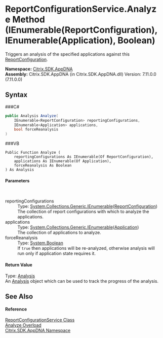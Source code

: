 # ReportConfigurationService.Analyze Method (IEnumerable(ReportConfiguration), IEnumerable(Application), Boolean)
 

Triggers an analysis of the specified applications against this <a href="T_Citrix_SDK_AppDNA_ReportConfiguration">ReportConfiguration</a>.

**Namespace:**&nbsp;<a href="N_Citrix_SDK_AppDNA">Citrix.SDK.AppDNA</a><br />**Assembly:**&nbsp;Citrix.SDK.AppDNA (in Citrix.SDK.AppDNA.dll) Version: 7.11.0.0 (7.11.0.0)

## Syntax

###C#
```csharp
public Analysis Analyze(
	IEnumerable<ReportConfiguration> reportingConfigurations,
	IEnumerable<Application> applications,
	bool forceReanalysis
)
```

###VB
```vbnet
Public Function Analyze ( 
	reportingConfigurations As IEnumerable(Of ReportConfiguration),
	applications As IEnumerable(Of Application),
	forceReanalysis As Boolean
) As Analysis
```


#### Parameters
&nbsp;<dl><dt>reportingConfigurations</dt><dd>Type: <a href="http://msdn2.microsoft.com/en-us/library/9eekhta0" target="_blank">System.Collections.Generic.IEnumerable</a>(<a href="T_Citrix_SDK_AppDNA_ReportConfiguration">ReportConfiguration</a>)<br />The collection of report configurations with which to analyze the applications.</dd><dt>applications</dt><dd>Type: <a href="http://msdn2.microsoft.com/en-us/library/9eekhta0" target="_blank">System.Collections.Generic.IEnumerable</a>(<a href="T_Citrix_SDK_AppDNA_Application">Application</a>)<br />The collection of applications to analyze.</dd><dt>forceReanalysis</dt><dd>Type: <a href="http://msdn2.microsoft.com/en-us/library/a28wyd50" target="_blank">System.Boolean</a><br />If `true` then applications will be re-analyzed, otherwise analysis will run only if application state requires it.</dd></dl>

#### Return Value
Type: <a href="T_Citrix_SDK_AppDNA_Analysis">Analysis</a><br />An <a href="T_Citrix_SDK_AppDNA_Analysis">Analysis</a> object which can be used to track the progress of the analysis.

## See Also


#### Reference
<a href="T_Citrix_SDK_AppDNA_ReportConfigurationService">ReportConfigurationService Class</a><br /><a href="Overload_Citrix_SDK_AppDNA_ReportConfigurationService_Analyze">Analyze Overload</a><br /><a href="N_Citrix_SDK_AppDNA">Citrix.SDK.AppDNA Namespace</a><br />